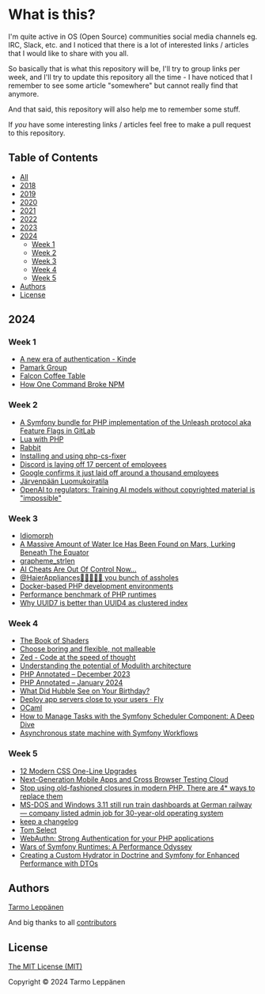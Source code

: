 # What is this?

I'm quite active in OS (Open Source) communities social media channels eg. IRC, Slack, etc. and I 
noticed that there is a lot of interested links / articles that I would like to share with you all.

So basically that is what this repository will be, I'll try to group links per week, and I'll try to
update this repository all the time - I have noticed that I remember to see some article "somewhere"
but cannot really find that anymore.

And that said, this repository will also help me to remember some stuff.

If _you_ have some interesting links / articles feel free to make a pull request to this repository.

## Table of Contents

  * [All](all.md)
  * [2018](2018.md)
  * [2019](2019.md)
  * [2020](2020.md)
  * [2021](2021.md)
  * [2022](2022.md)
  * [2023](2023.md)
  * [2024](#2024)
    * [Week 1](#week-1)
    * [Week 2](#week-2)
    * [Week 3](#week-3)
    * [Week 4](#week-4)
    * [Week 5](#week-5)
  * [Authors](#authors)
  * [License](#license)

## 2024

### Week 1

- [A new era of authentication - Kinde](https://kinde.com/)
- [Pamark Group](https://www.pamark.fi/)
- [Falcon Coffee Table](https://bricknerd.com/home/falcon-coffee-table-10-2016)
- [How One Command Broke NPM](https://www.youtube.com/watch?v=IzqtWTMFv9Y)

### Week 2

- [A Symfony bundle for PHP implementation of the Unleash protocol aka Feature Flags in GitLab](https://github.com/Unleash/unleash-client-symfony)
- [Lua with PHP](https://www.php.net/manual/en/book.lua.php)
- [Rabbit](https://www.rabbit.tech/)
- [Installing and using php-cs-fixer](https://www.strangebuzz.com/en/blog/installing-and-using-php-cs-fixer)
- [Discord is laying off 17 percent of employees](https://www.theverge.com/2024/1/11/24034705/discord-layoffs-17-percent-employees)
- [Google confirms it just laid off around a thousand employees](https://www.theverge.com/2024/1/11/24034124/google-layoffs-engineering-assistant-hardware)
- [Järvenpään Luomukoiratila](https://koiranliha.com/)
- [OpenAI to regulators: Training AI models without copyrighted material is "impossible"](https://www.techspot.com/news/101475-openai-tells-regulators-training-usable-ai-models-without.html)

### Week 3

- [Idiomorph](https://github.com/bigskysoftware/idiomorph)
- [A Massive Amount of Water Ice Has Been Found on Mars, Lurking Beneath The Equator](https://www.sciencealert.com/a-massive-amount-of-water-ice-has-been-found-on-mars-lurking-beneath-the-equator)
- [grapheme_strlen](https://www.php.net/manual/en/function.grapheme-strlen.php)
- [AI Cheats Are Out Of Control Now...](https://www.youtube.com/watch?v=Lbs0Ld5Wff0)
- [@HaierAppliances🖕🖕🖕🖕🖕 you bunch of assholes](https://twitter.com/Ocramius/status/1748365636479172985?cn=ZmxleGlibGVfcmVjcw%3D%3D)
- [Docker-based PHP development environments](https://ddev.com/)
- [Performance benchmark of PHP runtimes](https://dev.to/dimdev/performance-benchmark-of-php-runtimes-2lmc)
- [Why UUID7 is better than UUID4 as clustered index](https://medium.com/@rtawadrous/why-uuid7-is-better-than-uuid4-as-clustered-index-edb02bf70056)

### Week 4

- [The Book of Shaders](https://thebookofshaders.com/)
- [Choose boring and flexible, not malleable](https://dkarlovi.github.io/choose-boring/)
- [Zed - Code at the speed of thought](https://zed.dev/)
- [Understanding the potential of Modulith architecture](https://blog.worldline.tech/2024/01/23/modulith.html)
- [PHP Annotated – December 2023](https://blog.jetbrains.com/phpstorm/2023/12/php-annotated-december-2023/)
- [PHP Annotated – January 2024](https://blog.jetbrains.com/phpstorm/2024/01/php-annotated-january-2024/)
- [What Did Hubble See on Your Birthday?](https://science.nasa.gov/mission/hubble/multimedia/what-did-hubble-see-on-your-birthday/)
- [Deploy app servers close to your users · Fly](https://fly.io/)
- [OCaml](https://ocaml.org/)
- [How to Manage Tasks with the Symfony Scheduler Component: A Deep Dive](https://levelup.gitconnected.com/how-to-manage-tasks-with-the-symfony-scheduler-component-a-deep-dive-6a8c49df63b8)
- [Asynchronous state machine with Symfony Workflows](https://medium.com/@bifidokk/asynchronous-state-machine-with-symfony-workflows-a5b751bf31f2)

### Week 5

- [12 Modern CSS One-Line Upgrades](https://moderncss.dev/12-modern-css-one-line-upgrades/)
- [Next-Generation Mobile Apps and Cross Browser Testing Cloud](https://www.lambdatest.com/)
- [Stop using old-fashioned closures in modern PHP. There are 4* ways to replace them](https://medium.com/@vlreshet/stop-using-old-fashioned-closures-in-modern-php-there-are-4-ways-to-replace-them-51d8661e2f7e)
- [MS-DOS and Windows 3.11 still run train dashboards at German railway — company listed admin job for 30-year-old operating system](https://www.tomshardware.com/software/windows/ms-dos-and-windows-311-still-run-train-dashboards-at-german-railway-company-listed-admin-job-for-30-year-old-operating-system)
- [keep a changelog](https://keepachangelog.com/)
- [Tom Select](https://tom-select.js.org/)
- [WebAuthn: Strong Authentication for your PHP applications](https://webauthn-doc.spomky-labs.com/symfony-bundle/the-symfony-way)
- [Wars of Symfony Runtimes: A Performance Odyssey](https://medium.com/beyn-technology/wars-of-symfony-runtimes-a-performance-odyssey-7b0120e8f9e1)
- [Creating a Custom Hydrator in Doctrine and Symfony for Enhanced Performance with DTOs](https://medium.com/@thovandeth/creating-a-custom-hydrator-in-doctrine-and-symfony-for-enhanced-performance-with-dtos-f9f4fce8f035)

## Authors

[Tarmo Leppänen](https://github.com/tarlepp)

And big thanks to all [contributors](https://github.com/tarlepp/links-of-the-week/graphs/contributors)

## License

[The MIT License (MIT)](LICENSE)

Copyright © 2024 Tarmo Leppänen
